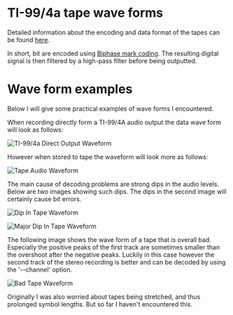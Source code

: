 # TI-99/4a tape wave forms
Detailed information about the encoding and data format of the tapes can be
found [here](http://www.unige.ch/medecine/nouspikel/ti99/cassette.htm).

In short, bit are encoded using
[Biphase mark coding](http://www.quadibloc.com/comp/tapeint.htm). The
resulting digital signal is then filtered by a high-pass filter before being
outputted.

# Wave form examples
Below I will give some practical examples of wave forms I encountered.

When recording directly form a TI-99/4A audio output the data wave form will
look as follows:

![TI-99/4a Direct Output Waveform](direct_output.png)

However when stored to tape the waveform will look more as follows:

![Tape Audio Waveform](tape_output.png)

The main cause of decoding problems are strong dips in the audio levels. Below
are two images showing such dips. The dips in the second image will certainly
cause bit errors.

![Dip In Tape Waveform](tape_dip_minor.png)

![Major Dip In Tape Waveform](tape_dip_major.png)

The following image shows the wave form of a tape that is overall bad.
Especially the positive peaks of the first track are sometimes smaller than
the overshoot after the negative peaks. Luckily in this case however the second
track of the stereo recording is better and can be decoded by using the
'--channel' option.

![Bad Tape Waveform](bad_tape.png)

Originally I was also worried about tapes being stretched, and thus prolonged
symbol lengths. But so far I haven't encountered this.
